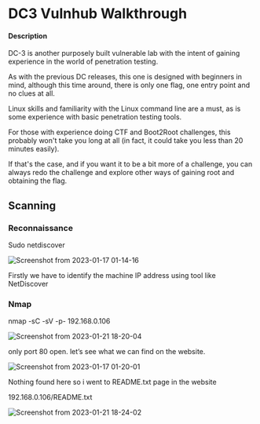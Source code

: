 # DC3 Vulnhub Walkthrough

#### Description

DC-3 is another purposely built vulnerable lab with the intent of gaining experience in the world of penetration testing.

As with the previous DC releases, this one is designed with beginners in mind, although this time around, there is only one flag, one entry point and no clues at all.

Linux skills and familiarity with the Linux command line are a must, as is some experience with basic penetration testing tools.

For those with experience doing CTF and Boot2Root challenges, this probably won't take you long at all (in fact, it could take you less than 20 minutes easily).

If that's the case, and if you want it to be a bit more of a challenge, you can always redo the challenge and explore other ways of gaining root and obtaining the flag.



## Scanning 

  ### Reconnaissance 
  
Sudo netdiscover
  
  ![Screenshot from 2023-01-17 01-14-16](https://user-images.githubusercontent.com/108471951/213867465-39a9e0fd-e30b-4742-8c6c-4a6cefbe7492.png)

Firstly we have to identify the machine IP address using tool like NetDiscover

### Nmap

nmap -sC -sV -p- 192.168.0.106


![Screenshot from 2023-01-21 18-20-04](https://user-images.githubusercontent.com/108471951/213867561-351b64f7-3804-4da4-90db-c07a1efe64f6.png)


only port 80 open. let’s see what we can find on the website.

![Screenshot from 2023-01-17 01-20-01](https://user-images.githubusercontent.com/108471951/213867622-9bbd872b-781f-4acf-a521-445e13580711.png)

Nothing found here so i went to README.txt page in the website

192.168.0.106/README.txt

![Screenshot from 2023-01-21 18-24-02](https://user-images.githubusercontent.com/108471951/213867810-e75de70c-d523-40e2-b990-a1bf55c0f43c.png)



